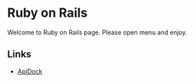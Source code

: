 # Ruby on Rails

Welcome to Ruby on Rails page. Please open menu and enjoy.

## Links

* [ApiDock](https://apidock.com/rails)
